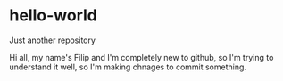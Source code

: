 # hello-world
Just another repository

Hi all,
my name's Filip and I'm completely new to github, so I'm trying to understand it well, so I'm making chnages to commit something.
